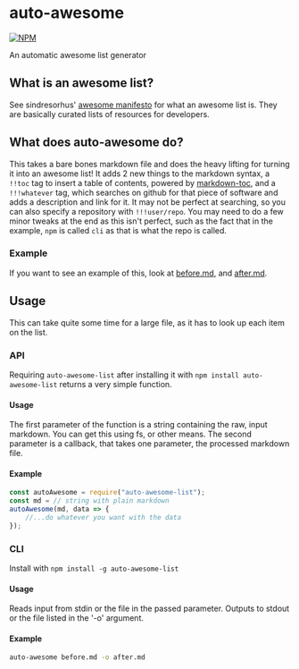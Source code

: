 # auto-awesome
[![NPM](https://nodei.co/npm/auto-awesome-list.png?compact=true)](https://nodei.co/npm/auto-awesome-list/)

An automatic awesome list generator

## What is an awesome list?
See sindresorhus' [awesome manifesto](https://github.com/sindresorhus/awesome/blob/master/awesome.md) for what an awesome list is. They are basically curated lists of resources for developers.

## What does auto-awesome do?
This takes a bare bones markdown file and does the heavy lifting for turning it into an awesome list!
It adds 2 new things to the markdown syntax, a `!!toc` tag to insert a table of contents, powered by [markdown-toc](https://github.com/jonschlinkert/markdown-toc), and a `!!!whatever` tag, which searches on github for that piece of software and adds a description and link for it. It may not be perfect at searching, so you can also specify a repository with `!!!user/repo`. 
You may need to do a few minor tweaks at the end as this isn't perfect, such as the fact that in the example, `npm` is called `cli` as that is what the repo is called.

### Example
If you want to see an example of this, look at [before.md](https://github.com/tomblcode/auto-awesome/blob/master/example/before.md.txt), and [after.md](https://github.com/tomblcode/auto-awesome/blob/master/example/after.md).

## Usage
This can take quite some time for a large file, as it has to look up each item on the list.
### API
Requiring `auto-awesome-list` after installing it with `npm install auto-awesome-list` returns a very simple function.
#### Usage
The first parameter of the function is a string containing the raw, input markdown. You can get this using fs, or other means.
The second parameter is a callback, that takes one parameter, the processed markdown file.
#### Example
```js
const autoAwesome = require("auto-awesome-list");
const md = // string with plain markdown
autoAwesome(md, data => {
    //...do whatever you want with the data
});
```
### CLI
Install with `npm install -g auto-awesome-list`
#### Usage
Reads input from stdin or the file in the passed parameter.
Outputs to stdout or the file listed in the '-o' argument.
#### Example
```sh
auto-awesome before.md -o after.md
```
